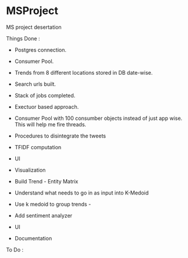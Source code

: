 MSProject
=========

MS project desertation

Things Done : 

* Postgres connection.

* Consumer Pool.

* Trends from 8 different locations stored in DB date-wise.

* Search urls built.

* Stack of jobs completed.

* Exectuor based approach.

* Consumer Pool with 100 consumber objects instead of just app wise. This will help me fire threads.

* Procedures to disintegrate the tweets

* TFIDF computation

* UI

* Visualization 

* Build Trend - Entity Matrix

* Understand what needs to go in as input into K-Medoid

* Use k medoid to group trends - 

* Add sentiment analyzer

* UI 

* Documentation 


To Do : 




